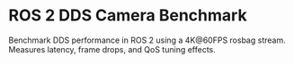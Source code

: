 # ROS 2 DDS Camera Benchmark

Benchmark DDS performance in ROS 2 using a 4K@60FPS rosbag stream. Measures latency, frame drops, and QoS tuning effects.
